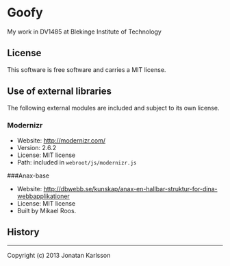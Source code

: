 Goofy
======

My work in DV1485 at Blekinge Institute of Technology


License 
------------------

This software is free software and carries a MIT license.



Use of external libraries
-----------------------------------

The following external modules are included and subject to its own license.



### Modernizr
* Website: http://modernizr.com/
* Version: 2.6.2
* License: MIT license 
* Path: included in `webroot/js/modernizr.js`

###Anax-base
* Website: http://dbwebb.se/kunskap/anax-en-hallbar-struktur-for-dina-webbapplikationer
* License: MIT license
* Built by Mikael Roos.



History
-----------------------------------


------------------


Copyright (c) 2013 Jonatan Karlsson




